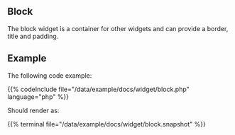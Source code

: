 ## Block

The block widget is a container for other widgets and can provide a border,
title and padding.
## Example
The following code example:

{{% codeInclude file="/data/example/docs/widget/block.php" language="php" %}}

Should render as:

{{% terminal file="/data/example/docs/widget/block.snapshot" %}}